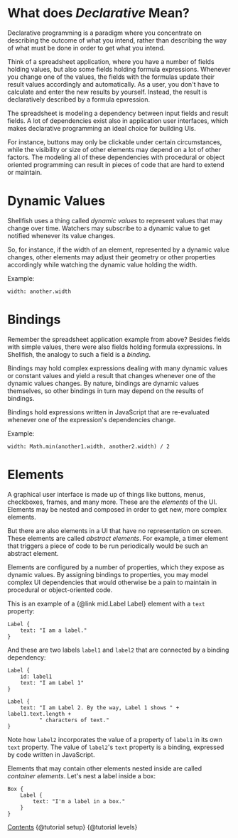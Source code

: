 # What does *Declarative* Mean?

Declarative programming is a paradigm where you concentrate on describing
the outcome of what you intend, rather than describing the way of what must be done
in order to get what you intend.

Think of a spreadsheet application, where you have a number of fields holding
values, but also some fields holding formula expressions. Whenever you change
one of the values, the fields with the formulas update their result values accordingly
and automatically. As a user, you don't have to calculate and enter the new
results by yourself. Instead, the result is declaratively described by a formula
epxression.

The spreadsheet is modeling a dependency between input fields and result
fields. A lot of dependencies exist also in application user interfaces, which
makes declarative programming an ideal choice for building UIs.

For instance, buttons may only be clickable under certain circumstances, while
the visibility or size of other elements may depend on a lot of other factors.
The modeling all of these dependencies with procedural or object oriented programming
can result in pieces of code that are hard to extend or maintain.

# Dynamic Values

Shellfish uses a thing called *dynamic values* to represent values that may change
over time. Watchers may subscribe to a dynamic value to get notified whenever its
value changes.

So, for instance, if the width of an element, represented by a dynamic value
changes, other elements may adjust their geometry or other properties accordingly
while watching the dynamic value holding the width.

Example:

    width: another.width

# Bindings

Remember the spreadsheet application example from above? Besides fields with simple
values, there were also fields holding formula expressions.
In Shellfish, the analogy to such a field is a *binding*.

Bindings may hold complex expressions dealing with many dynamic values or
constant values and yield a result that changes whenever one of the dynamic
values changes. By nature, bindings are dynamic values themselves, so other
bindings in turn may depend on the results of bindings.

Bindings hold expressions written in JavaScript that are re-evaluated
whenever one of the expression's dependencies change.

Example:

    width: Math.min(another1.width, another2.width) / 2

# Elements

A graphical user interface is made up of things like buttons, menus, checkboxes,
frames, and many more. These are the *elements* of the UI. Elements may be nested
and composed in order to get new, more complex elements.

But there are also elements in a UI that have no representation on screen. These
elements are called *abstract elements*. For example, a timer element that triggers
a piece of code to be run periodically would be such an abstract element.

Elements are configured by a number of properties, which they expose as dynamic values.
By assigning bindings to properties, you may model complex UI dependencies that
would otherwise be a pain to maintain in procedural or object-oriented code.

This is an example of a {@link mid.Label Label} element with a `text` property:

    Label {
        text: "I am a label."
    }

And these are two labels `label1` and `label2` that are connected by a binding
dependency:

    Label {
        id: label1
        text: "I am Label 1"
    }

    Label {
        text: "I am Label 2. By the way, Label 1 shows " + label1.text.length + 
              " characters of text."
    }

Note how `label2` incorporates the value of a property of `label1` in its own
`text` property. The value of `label2`'s `text` property is a binding, expressed
by code written in JavaScript.

Elements that may contain other elements nested inside are called *container elements*.
Let's nest a label inside a box:

    Box {
        Label { 
            text: "I'm a label in a box."
        }
    }

<div class="navstrip"><span class="go-home"><a href="index.html">Contents</a></span><span class="go-previous">
{@tutorial setup}
</span><span class="go-next">
{@tutorial levels}
</span></div>
